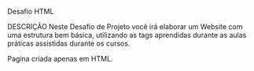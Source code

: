 Desafio HTML

DESCRIÇÃO
Neste Desafio de Projeto você irá elaborar um Website com uma estrutura bem básica, utilizando as tags aprendidas durante as aulas práticas assistidas durante os cursos.

Pagina criada apenas em HTML.